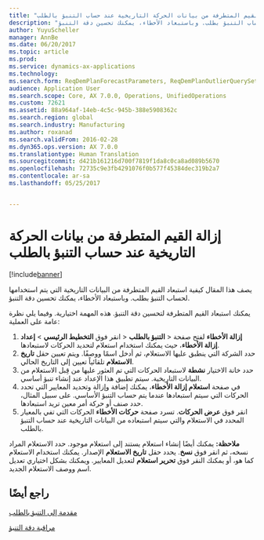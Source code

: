 ```yaml
---
title: "إزالة القيم المتطرفة من بيانات الحركة التاريخية عند حساب التنبؤ بالطلب"
description: "يصف هذا المقال كيفية استبعاد القيم المتطرفة من البيانات التاريخية التي يتم استخدامها لحساب التنبؤ بطلب. وباستبعاد الأخطاء، يمكنك تحسين دقة التنبؤ."
author: YuyuScheller
manager: AnnBe
ms.date: 06/20/2017
ms.topic: article
ms.prod: 
ms.service: dynamics-ax-applications
ms.technology: 
ms.search.form: ReqDemPlanForecastParameters, ReqDemPlanOutlierQuerySetup
audience: Application User
ms.search.scope: Core, AX 7.0.0, Operations, UnifiedOperations
ms.custom: 72621
ms.assetid: 88a964af-14eb-4c5c-945b-388e5908362c
ms.search.region: global
ms.search.industry: Manufacturing
ms.author: roxanad
ms.search.validFrom: 2016-02-28
ms.dyn365.ops.version: AX 7.0.0
ms.translationtype: Human Translation
ms.sourcegitcommit: d421b161216d700f7819f1da8c0ca8ad089b5670
ms.openlocfilehash: 72735c9e3fb4291076f0b577f45384dec319b2a7
ms.contentlocale: ar-sa
ms.lasthandoff: 05/25/2017


---
```


# <a name="remove-outliers-from-historical-transaction-data-when-calculating-a-demand-forecast"></a>إزالة القيم المتطرفة من بيانات الحركة التاريخية عند حساب التنبؤ بالطلب

[!include[banner](../includes/banner.md)]


يصف هذا المقال كيفية استبعاد القيم المتطرفة من البيانات التاريخية التي يتم استخدامها لحساب التنبؤ بطلب. وباستبعاد الأخطاء، يمكنك تحسين دقة التنبؤ.

يمكنك استبعاد القيم المتطرفة لتحسين دقة التنبؤ. هذه المهمة اختيارية. وفيما يلي نظرة عامة على العملية:

1.  انقر فوق **التخطيط الرئيسي** &gt; **إعداد‏‎** &gt; **التنبؤ بالطلب** &gt; **‎إزالة الأخطاء** لفتح صفحة **إزالة الأخطاء**، حيث يمكنك استخدام استعلام لتحديد الحركات لاستبعادها.
2.  حدد الشركة التي ينطبق عليها الاستعلام، ثم أدخل اسمًا ووصفًا. ويتم تعيين حقل **تاريخ الاستعلام** تلقائياً تعيين إلى التاريخ الحالي.
3.  حدد خانة الاختيار **نشطة** لاستبعاد الحركات التي تم العثور عليها من قِبل الاستعلام من البيانات التاريخية. سيتم تطبيق هذا الإعداد عند إنشاء تنبؤ أساسي.
4.  في صفحة **استعلام إزالة الأخطاء‬**، يمكنك إضافة وإزالة وتحديد المعايير التي تحدد الحركات التي سيتم استبعادها عندما يتم حساب التنبؤ الأساسي. على سبيل المثال، حدد صنف أو حركة أمر معين تريد استبعادها.
5.  انقر فوق **عرض الحركات**. تسرد صفحة **حركات الأخطاء** الحركات التي تفي بالمعيار المحدد في الاستعلام والتي سيتم استبعاده من البيانات التاريخية عند حساب التنبؤ بالطلب.

**ملاحظة:** يمكنك أيضًا إنشاء استعلام يستند إلى استعلام موجود. حدد الاستعلام المراد نسخه، ثم انقر فوق **نسخ**. يحدد حقل **تاريخ الاستعلام** الإصدار. يمكنك استخدام الاستعلام كما هو، أو يمكنك النقر فوق **تحرير استعلام** لتعديل المعايير. ويمكنك بشكل اختياري تعديل اسم ووصف الاستعلام الجديد.

<a name="see-also"></a>راجع أيضًا
--------

[مقدمة إلى التنبؤ بالطلب](introduction-demand-forecasting.md)

[مراقبة دقة التنبؤ](monitor-forecast-accuracy.md)




